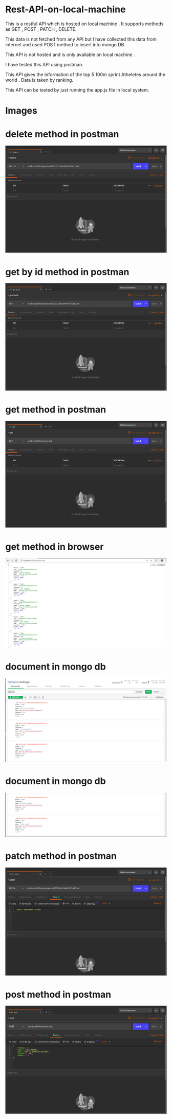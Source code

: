 # Rest-API-on-local-machine
This is a restful API which is hosted on local machine . It supports methods as GET , POST  , PATCH , DELETE.

This data is not fetched from any API but I have collected this data from internet and used POST method to insert into mongo DB.

This API is not hosted and is only available on local machine . 

I have tested this API using postman.

This API gives the information of the top 5 100m sprint Atheletes around the world . Data is taken by ranking.


This API can be tested by just running the app.js file in local system.

# Images

# delete method in postman
![](images/delete%20method%20in%20postman.png)

# get by id method in postman
![](images/get%20by%20id%20method%20in%20postman.png)

# get method in postman
![](images/get%20method%20in%20postman.png)

# get method in browser
![](images/get%20request%20of%20API.png)

# document in mongo db
![](images/mongoose%20compass%20DB%20data-1.png)

# document in mongo db
![](images/mongoose%20compass%20DB%20data-2.png)

# patch method in postman
![](images/patch%20method%20in%20postman.png)

# post method in postman
![](images/post%20method%20in%20postman.png)
